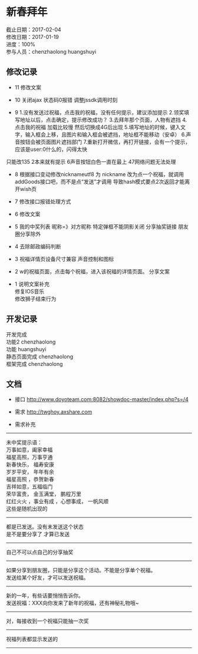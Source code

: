 # 新春拜年
截止日期：2017-02-04  
修改日期：2017-01-19  
进度：100%  
参与人员：chenzhaolong huangshuyi


## 修改记录
- 11
修改文案

- 10
关闭ajax 状态码0报错
调整jssdk调用时刻

- 9
1.没有发送过祝福，点击我的祝福，没有任何提示，建议添加提示
2.领奖填写地址以后，点击确定，提示修改成功？
3.去拜年那个页面，人物有遮挡
4.点击我的祝福 加载比较慢 然后切换成4G后出现
5.填写地址的时候，键入文字，输入框会上移，且图片和输入框会被遮挡，地址框不能移动（安卓）
6.声音按钮会被页面图片遮挡部门
7.重新打开微信，再打开链接，会有一个提示，应该是user:0什么的，闪得太快

只能改135
2本来就有提示
6声音按钮白色一直在最上
47网络问题无法处理
- 8
根据接口变动修改nicknameutf8 为 nickname
改为点一个祝福，就调用addGoods接口吧，而不是点“发送”才调用
导致hash模式要点2次返回才能离开wish页

- 7
修改接口报错处理方式

- 6
修改文案

- 5
我的中奖列表  昵称=》对方昵称
特定弹框不能阴影关闭
分享抽奖链接 朋友圈分享除外

- 4
去除邮政编码判断

- 3
祝福详情页设备尺寸兼容
声音控制和图标

- 2
w的祝福页面，点击每个祝福，进入该祝福的详情页面。
分享文案

- 1
说明文案补充  
修复IOS音乐  
修改狮子结束行为



## 开发记录
开发完成  
功能2 chenzhaolong  
功能  huangshuyi  
静态页面完成 chenzhaolong  
框架完成 chenzhaolong  

## 文档
- 接口
http://www.doyoteam.com:8082/showdoc-master/index.php?s=/4  


- 需求
http://twghoy.axshare.com  

- 需求补充

-------
未中奖提示语：  
万事如意，阖家幸福  
福星高照，万事亨通  
新春快乐， 福寿安康   
岁岁平安， 年年有余  
福星高照 ，恭贺新春  
吉祥如意，五福临门  
荣华富贵， 金玉满堂， 鹏程万里  
红红火火 ，事业有成 ，心想事成， 一帆风顺  
这些是随机出现的  


------
都是已发送。没有未发送这个状态  
是不是要分享了 才算已发送  

------
自己不可以点自己的分享抽奖  

------
如果分享到朋友圈，只能是分享这个活动。不能是分享单个祝福。  
发送给某个好友，才可以发送祝福。  

------
新的一年，有些话要悄悄告诉你。  
发送祝福：XXX向你发来了新年的祝福，还有神秘礼物哦~   

------

对，每接收到一个祝福只能抽一次奖  

-------


祝福列表都显示发送的  

--------